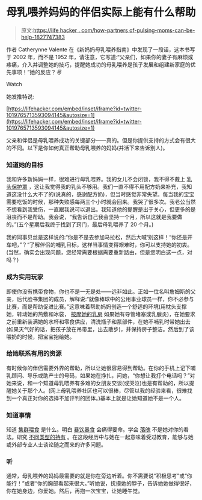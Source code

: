 # 母乳喂养妈妈的伴侣实际上能有什么帮助

> 原文:[https://life hacker . com/how-partners of-pulsing-moms-can-be-help-1827747383](https://lifehacker.com/how-partners-of-breastfeeding-moms-can-actually-be-help-1827747383)

作者 Catherynne Valente 在《新妈妈母乳喂养指南》中发现了一段话，这本书写于 2002 年，而不是 1952 年，请注意，它写道:“父亲们，如果你的妻子有麻烦或疼痛，介入并调整她的技巧，提醒她成功的母乳喂养是孩子发展和组建新家庭的优先事项！”她的反应？*号*

Watch

她发推特说:

 [https://lifehacker.com/embed/inset/iframe?id=twitter-1019765713593094145&autosize=1](https://lifehacker.com/embed/inset/iframe?id=twitter-1019765713593094145&autosize=1) 

父亲和伴侣是母乳喂养成功的关键部分——真的。但是你提供支持的方式会有很大的不同。以下是你如何真正帮助母乳喂养的妈妈(并活下来告诉别人)。

### **知道她的目标**

我和许多新妈妈一样，很难进行母乳喂养。我的女儿不会闭锁，我不得不戴上 [乳头保护罩](https://www.amazon.com/Medela-Contact-Nipple-Shield-24mm/dp/B000067PQ0?asc_campaign=InlineText&asc_refurl=https://lifehacker.com/how-partners-of-breastfeeding-moms-can-actually-be-help-1827747383&asc_source=&tag=kinjalifehackerlink-20&th=1) ，这让我觉得我的乳头不够用。我们一直不得不用配方奶来补充，我知道这没什么大不了的(说真的，感谢配方奶)，但当时感觉非常失望。每当我的宝宝需要吃饭的时候，那种失败感每两三个小时就会回来。我哭了很多次。我老公当然不想看到我受伤，一直跟我说可以退出。我知道他的提醒是出于关心，但更多的是沮丧而不是帮助。我会说，“我告诉自己我会坚持一个月，所以这就是我要做的。”(五个星期后我终于找到了窍门，最后母乳喂养了 20 个月。)

我的同事贝丝是这样说的:“你是不是去参加马拉松，然后大喊‘别这样！“你还是开车吧，”？“了解伴侣的哺乳目标，这样当事情变得艰难时，你可以支持她的初衷。(当然，确实会出现问题，您经常需要根据需要重新路由，但是您明白这一点，对吗？)

### 成为实用玩家

即使你没有携带食物，你也不是一无是处——远非如此。正如一位名叫詹姆斯的父亲，后代脸书集团的成员，解释说:“就像棒球中的公用事业球员一样，你不必参与比赛，而是帮助促进比赛。”这意味着帮助妈妈创造一个舒适的环境(用枕头支撑她，转动她的热敷和冰袋， [按摩她的乳房](https://vimeo.com/65196007) 如果她有导管堵塞或乳腺炎)，在她要求之前重新装满她的水杯和零食供应，清洗瓶子和泵部件，在她不哺乳时带她出去(如果天气好的话，把孩子放在吊带里，出去散步)，并保持房子整洁。然后到了该喂奶的时候，把宝宝抱给她。

### 给她联系有用的资源

有时候你的伴侣需要外界的帮助，所以让她很容易得到帮助。在你的手机上记下哺乳顾问、导乐或助产士的号码，如果她在挣扎，问她，“你想让我打个电话吗？”对她来说，和一个知道母乳喂养有多难的女朋友交谈(或哭泣)也是有帮助的，所以提醒她关于那个人。(网上母乳喂养社区也可以很棒，尽管以我的经验来看，很难找到一个真正对你的选择不加评判的团体。)基本上就是让她知道她不是一个人。

### 知道事情

知道 [集群喂食](https://kellymom.com/parenting/parenting-faq/fussy-evening/) 是什么。明白 [暴饮暴食](https://kellymom.com/bf/concerns/mother/engorgement/) 会痛得要命。学会 [落魄](https://www.parents.com/advice/babies/breastfeeding/what-is-letdown-and-how-long-does-it-take/) 不是她对你的看法。研究 [不同类型的持有](https://www.babycenter.com/0_positions-and-tips-for-making-breastfeeding-work_8784.bc) 。在这段经历中与她在一起意味着受过教育，能够与她或外部专业人士谈论随之而来的许多问题。

### 听

通常，母乳喂养的妈妈最需要的就是你在旁边听着。你不需要说“积极思考”或“你能行！”或者“你的胸部看起来很大。”听她说，抚摸她的脖子，告诉她她做得很好，你在她身边，你爱她。然后，再抱一次宝宝，让她睡午觉。